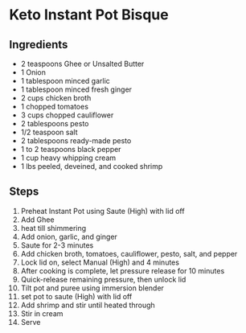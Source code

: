 # Keto Instant Pot Bisque

## Ingredients
- 2 teaspoons Ghee or Unsalted Butter
- 1 Onion
- 1 tablespoon minced garlic
- 1 tablespoon minced fresh ginger
- 2 cups chicken broth
- 1 chopped tomatoes
- 3 cups chopped cauliflower
- 2 tablespoons pesto
- 1/2 teaspoon salt
- 2 tablespoons ready-made pesto
- 1 to 2 teaspoons black pepper
- 1 cup heavy whipping cream
- 1 lbs peeled, deveined, and cooked shrimp

## Steps
1. Preheat Instant Pot using Saute (High) with lid off
2. Add Ghee
3. heat till shimmering
4. Add onion, garlic, and ginger
5. Saute for 2-3 minutes
6. Add chicken broth, tomatoes, cauliflower, pesto, salt, and pepper
7. Lock lid on, select Manual (High) and 4 minutes
8. After cooking is complete, let pressure release for 10 minutes
9. Quick-release remaining pressure, then unlock lid
10. Tilt pot and puree using immersion blender
11. set pot to saute (High) with lid off
12. Add shrimp and stir until heated through
13. Stir in cream
14. Serve
